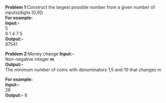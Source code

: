 **Problem 1**:Construct the largest possible number from a given number of inputs(digits [0,9])  
**For example:**   
**Input:-**  
  5  
  9 1 4 7 5   
**Output:-**  
  97541  



**Problem 2**:Money change
**Input:-**  
Non-negative integer **m**  
**Output:-**  
The minimum number of coins with denominators 1,5 and 10 that changes m    

**For example:**  
**Input:-**  
   28  
**Output:-** 
   6
